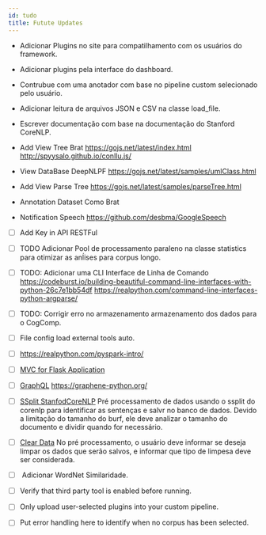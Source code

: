 ```yaml
---
id: tudo
title: Futute Updates
---
```


- Adicionar Plugins no site para compatilhamento com os usuários do framework.
- Adicionar plugins pela interface do dashboard.
- Contrubue com uma anotador com base no pipeline custom selecionado pelo usuário.
- Adicionar leitura de arquivos JSON e CSV na classe load_file.
- Escrever documentação com base na documentação do Stanford CoreNLP.

- Add View Tree Brat
https://gojs.net/latest/index.html
http://spyysalo.github.io/conllu.js/

- View DataBase DeepNLPF
https://gojs.net/latest/samples/umlClass.html

- Add View Parse Tree
https://gojs.net/latest/samples/parseTree.html

- Annotation Dataset Como Brat

- Notification Speech
https://github.com/desbma/GoogleSpeech

- [ ] Add Key in API RESTFul

- [ ] TODO Adicionar Pool de processamento paraleno na classe statistics para otimizar as anĺises para corpus longo.

- [ ] TODO: Adicionar uma CLI Interface de Linha de Comando 
<https://codeburst.io/building-beautiful-command-line-interfaces-with-python-26c7e1bb54df>
<https://realpython.com/command-line-interfaces-python-argparse/> 

- [ ] TODO: Corrigir erro no armazenamento armazenamento dos dados para o CogComp.

- [ ] File config load external tools auto.

- [ ] https://realpython.com/pyspark-intro/

- [ ] [MVC for Flask Application](https://medium.com/@shravan007.c/mvc-for-flask-application-a636e6f58d72)

- [ ] [GraphQL](https://graphql.org/)
https://graphene-python.org/

- [ ] [SSplit StanfodCoreNLP]()
    Pré processamento de dados usando o ssplit do corenlp para identificar as sentenças e salvr no banco de dados. Devido a limitação do tamanho do burf, ele deve analizar o tamanho do documento e dividir quando for necessário.

- [ ] [Clear Data]()
    No pré processamento, o usuário deve informar se deseja limpar os dados que serão salvos, e informar que tipo de limpesa deve ser considerada.

- [ ] []()
    Adicionar WordNet Similaridade.

- [ ] Verify that third party tool is enabled before running.

- [ ] Only upload user-selected plugins into your custom pipeline.

- [ ] Put error handling here to identify when no corpus has been selected.